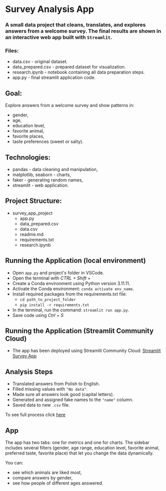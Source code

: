 # Survey Analysis App

### A small data project that cleans, translates, and explores answers from a welcome survey. The final results are shown in an interactive web app built with `Streamlit`.

### Files:

* data.csv - original dataset.
* data_prepared.csv - prepared dataset for visualization.
* research.ipynb - notebook containing all data preparation steps.
* app.py - final streamlit application code.

## Goal:

Explore answers from a welcome survey and show patterns in:
- gender,
- age,
- education level,
- favorite animal,
- favorite places,
- taste preferences (sweet or salty).

## Technologies:

- pandas - data cleaning and manipulation,
- matplotlib, seaborn - charts,
- faker - generating random names,
- streamlit - web application.

## Project Structure: 

- survey_app_project
    - app.py
    - data_prepared.csv
    - data.csv
    - readme.md
    - requirements.txt
    - research.ipynb

## Running the Application (local environment)

- Open `app.py` and project's folder in VSCode.
- Open the terminal with *CTRL + Shift + `*
- Create a Conda environment using Python version 3.11.11.
- Activate the Conda environment: `conda activate env_name`.
- Install required packages from the requirements.txt file:
    - `cd path_to_project_folder`
    - `pip install -r requirements.txt`
- In the terminal, run the command: `streamlit run app.py`.
- Save code using *Ctrl + S*

## Running the Application (Streamlit Community Cloud)

- The app has been deployed using Streamlit Community Cloud: [Streamlit Survey App](https://surveyapp.streamlit.app/)

## Analysis Steps

- Translated answers from Polish to English.
- Filled missing values with `"No data"`.
- Made sure all answers look good (capital letters).
- Generated and assigned fake names to the `"name"` column.
- Saved data to new `.csv` file. 

To see full process click [here](research.ipynb)

## App

The app has two tabs: one for metrics and one for charts. The sidebar includes several filters (gender, age range, education level, favorite animal, preferred taste, favorite place) that let you change the data dynamically.

You can:
- see which animals are liked most,
- compare answers by gender,
- see how people of different ages answered.